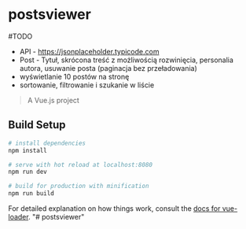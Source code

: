 # postsviewer

#TODO

- API -  https://jsonplaceholder.typicode.com
- Post - Tytuł, skrócona treść z możliwością rozwinięcia, personalia autora, usuwanie posta (paginacja bez przeładowania)
- wyświetlanie 10 postów na stronę
- sortowanie, filtrowanie i szukanie w liście


> A Vue.js project

## Build Setup

``` bash
# install dependencies
npm install

# serve with hot reload at localhost:8080
npm run dev

# build for production with minification
npm run build
```

For detailed explanation on how things work, consult the [docs for vue-loader](http://vuejs.github.io/vue-loader).
"# postsviewer"
